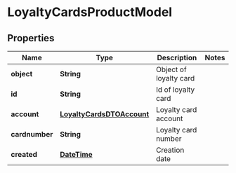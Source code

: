 
# LoyaltyCardsProductModel

## Properties
Name | Type | Description | Notes
------------ | ------------- | ------------- | -------------
**object** | **String** | Object of loyalty card | 
**id** | **String** | Id of loyalty card | 
**account** | [**LoyaltyCardsDTOAccount**](LoyaltyCardsDTOAccount.md) | Loyalty card account | 
**cardnumber** | **String** | Loyalty card number | 
**created** | [**DateTime**](DateTime.md) | Creation date | 



